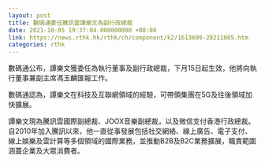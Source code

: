 ```yaml
---
layout: post
title: 數碼通委任騰訊雲譚樂文為副行政總裁
date: 2021-10-05 19:37:04.000000000 +08:00
link: https://news.rthk.hk/rthk/ch/component/k2/1613609-20211005.htm
categories: rthk
---
```


數碼通公布，譚樂文獲委任為執行董事及副行政總裁，下月15日起生效，他將向執行董事兼副主席馮玉麟匯報工作。

數碼通認為，譚樂文在科技及互聯網領域的經驗，可帶領集團在5G及往後領域加快擴展。

譚樂文現為騰訊雲國際副總裁、JOOX音樂副總裁，以及微信支付香港行政總裁。自2010年加入騰訊以來，他一直從事發展包括社交網絡、線上廣告、電子支付、線上娛樂及雲計算等多個領域的國際業務，並推動B2B及B2C業務擴展，職責範圍涵蓋企業及大眾消費者。
